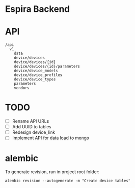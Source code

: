 # Espira Backend

# API

```text
/api
  v1
    data
    device/devices
    device/devices/{id}
    device/devices/{id}/parameters
    device/device_models
    device/device_profiles
    device/device_types
    parameters
    vendors
```

# TODO

- [ ] Rename API URLs
- [ ] Add UUID to tables
- [ ] Redesign device_link
- [ ] Implement API for data load to mongo

# alembic

To generate revision, run in project root folder:

```shell
alembic revision --autogenerate -m "Create device tables"
```